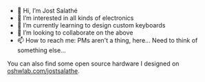 - 👋 Hi, I’m Jost Salathé
- 👀 I’m interested in all kinds of electronics
- 🌱 I’m currently learning to design custom keyboards
- 💞️ I’m looking to collaborate on the above
- 📫 How to reach me: PMs aren't a thing, here... Need to think of something else...

You can also find some open source hardware I designed on [oshwlab.com/jostsalathe](https://oshwlab.com/jostsalathe).

<!---
jostsalathe/jostsalathe is a ✨ special ✨ repository because its `README.md` (this file) appears on your GitHub profile.
You can click the Preview link to take a look at your changes.
--->
